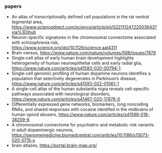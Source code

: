 ### papers

- An atlas of transcriptionally defined cell populations in the rat ventral tegmental area, https://www.sciencedirect.com/science/article/pii/S2211124722003643?via%3Dihub
- Neuron-specific signatures in the chromosomal connectome associated with schizophrenia risk, https://www.science.org/doi/10.1126/science.aat4311
- Brain census, https://www.nature.com/nature/volumes/598/issues/7879
- Single-cell atlas of early human brain development highlights heterogeneity of human neuroepithelial cells and early radial glia, https://www.nature.com/articles/s41593-020-00794-1
- Single-cell genomic profiling of human dopamine neurons identifies a population that selectively degenerates in Parkinson’s disease, https://www.nature.com/articles/s41593-022-01061-1
- A single-cell atlas of the human substantia nigra reveals cell-specific pathways associated with neurological disorders, https://www.nature.com/articles/s41467-020-17876-0
- Differentially expressed gene networks, biomarkers, long noncoding RNAs, and shared responses with cocaine identifed in the midbrains of human opioid
abusers, https://www.nature.com/articles/s41598-018-38209-8
- A chromosomal connectome for psychiatric and metabolic risk variants in adult dopaminergic neurons, https://genomemedicine.biomedcentral.com/articles/10.1186/s13073-020-0715-x 
- brain atlases, https://portal.brain-map.org/
 
